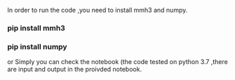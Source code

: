 In order to run the code ,you need to install mmh3 and numpy. 

### pip install mmh3
### pip install numpy

or Simply you can check the notebook (the code tested on python 3.7 ,there are input and output in the proivded notebook.

